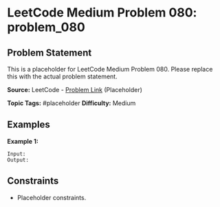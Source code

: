 # LeetCode Medium Problem 080: problem_080

## Problem Statement

This is a placeholder for LeetCode Medium Problem 080.
Please replace this with the actual problem statement.

**Source:** LeetCode - [Problem Link](https://leetcode.com/problems/problem-080/) (Placeholder)

**Topic Tags:** #placeholder
**Difficulty:** Medium

## Examples

**Example 1:**

```
Input:
Output:
```

## Constraints

- Placeholder constraints.
